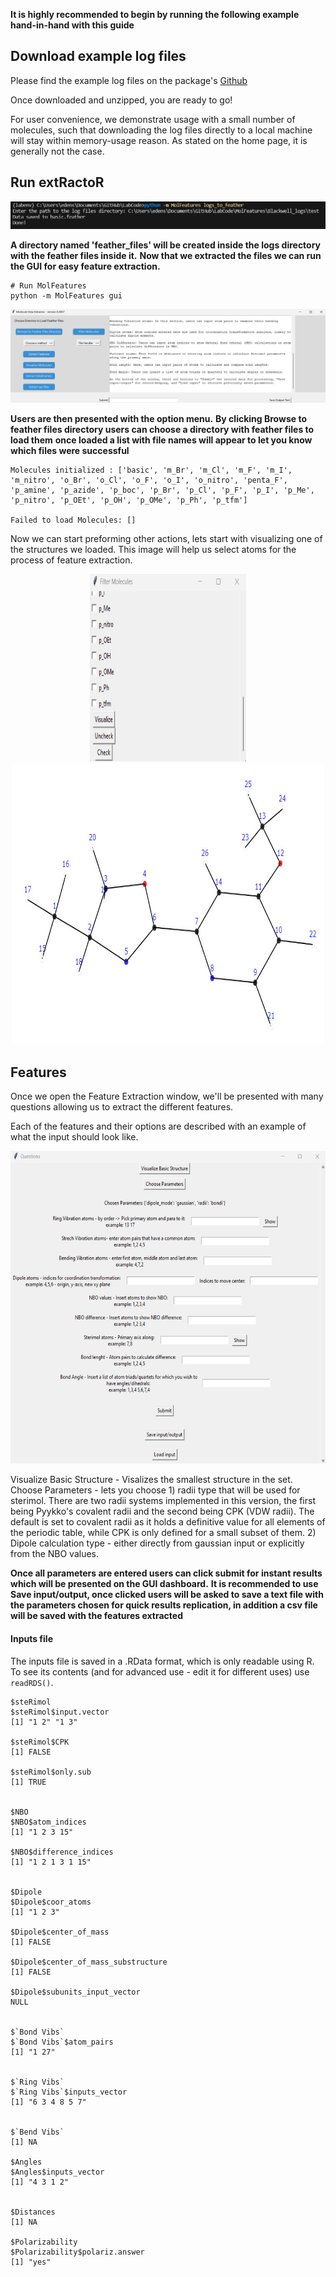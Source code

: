 **It is highly recommended to begin by running the following example hand-in-hand with this guide**

## Download example log files

Please find the example log files on the package's [Github]('(https://github.com/edenspec2/LabCode/blob/main/Getting%20started%20with%20examples/Example_log_files.zip)')

Once downloaded and unzipped, you are ready to go!

For user convenience, we demonstrate usage with a small number of molecules, such that downloading the log files directly to a local machine will stay within memory-usage reason. As stated on the home page, it is generally not the case. 

## Run extRactoR

<center><img src="figures/logs_to_feather.jpg" class="center"></center>

**A directory named 'feather_files' will be created inside the logs directory with the feather files inside it.**
**Now that we extracted the files we can run the GUI for easy feature extraction.**




```{r mol, eval=FALSE}
# Run MolFeatures 
python -m MolFeatures gui
```

<center><img src="figures/gui_dashboard.jpg" class="center"></center>

**Users are then presented with the option menu.**
**By clicking Browse to feather files directory users can choose a directory with feather files to load them**
**once loaded a list with file names will appear to let you know which files were successful**

```{r mol, eval=FALSE}
Molecules initialized : ['basic', 'm_Br', 'm_Cl', 'm_F', 'm_I', 'm_nitro', 'o_Br', 'o_Cl', 'o_F', 'o_I', 'o_nitro', 'penta_F', 'p_amine', 'p_azide', 'p_boc', 'p_Br', 'p_Cl', 'p_F', 'p_I', 'p_Me', 'p_nitro', 'p_OEt', 'p_OH', 'p_OMe', 'p_Ph', 'p_tfm']

Failed to load Molecules: []
```

Now we can start preforming other actions, lets start with visualizing one of the structures we loaded.
This image will help us select atoms for the process of feature extraction.

<center><img src="figures/visualize.jpg" width="250" height="300"></center>

<center><img src="figures/vis_example.jpg" width="500" height="450"></center>

## Features

Once we open the Feature Extraction window, we'll be presented with many questions allowing us to extract the different features.

Each of the features and their options are described with an example of what the input should look like.

<center><img src="figures/extract_features.jpg" width="800" height="500"></center>

Visualize Basic Structure - Visalizes the smallest structure in the set.
Choose Parameters - lets you choose 1) radii type that will be used for sterimol.
There are two radii systems implemented in this version, the first being Pyykko's covalent radii and the second being CPK (VDW radii). The default is set to covalent radii as it holds a definitive value for all elements of the periodic table, while CPK is only defined for a small subset of them.
2) Dipole calculation type - either directly from gaussian input or explicitly from the NBO values.

**Once all parameters are entered users can click submit for instant results which will be presented on the GUI dashboard.**
**It is recommended to use Save input/output, once clicked users will be asked to save a text file with the parameters chosen for quick results replication,
in addition a csv file will be saved with the features extracted**

#### Inputs file 

The inputs file is saved in a .RData format, which is only readable using R. To see its contents (and for advanced use - edit it for different uses) use `readRDS()`. 

```
$steRimol
$steRimol$input.vector
[1] "1 2" "1 3"

$steRimol$CPK
[1] FALSE

$steRimol$only.sub
[1] TRUE


$NBO
$NBO$atom_indices
[1] "1 2 3 15"

$NBO$difference_indices
[1] "1 2 1 3 1 15"


$Dipole
$Dipole$coor_atoms
[1] "1 2 3"

$Dipole$center_of_mass
[1] FALSE

$Dipole$center_of_mass_substructure
[1] FALSE

$Dipole$subunits_input_vector
NULL


$`Bond Vibs`
$`Bond Vibs`$atom_pairs
[1] "1 27"


$`Ring Vibs`
$`Ring Vibs`$inputs_vector
[1] "6 3 4 8 5 7"


$`Bend Vibs`
[1] NA

$Angles
$Angles$inputs_vector
[1] "4 3 1 2"


$Distances
[1] NA

$Polarizability
$Polarizability$polariz.answer
[1] "yes"

```
